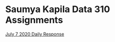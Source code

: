 # Saumya Kapila Data 310 Assignments 
[July 7 2020 Daily Response](https://saumyakapila.github.io/Data310-Public/July.7.2020_Daily_Response)
